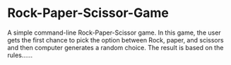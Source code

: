 # Rock-Paper-Scissor-Game
A simple command-line Rock-Paper-Scissor game. In this game, the user gets the first chance to pick the option between Rock, paper, and scissors and then computer generates a random choice. The result is based on the rules......
